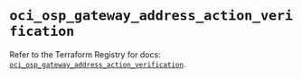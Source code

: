 # `oci_osp_gateway_address_action_verification`

Refer to the Terraform Registry for docs: [`oci_osp_gateway_address_action_verification`](https://registry.terraform.io/providers/oracle/oci/7.19.0/docs/resources/osp_gateway_address_action_verification).
